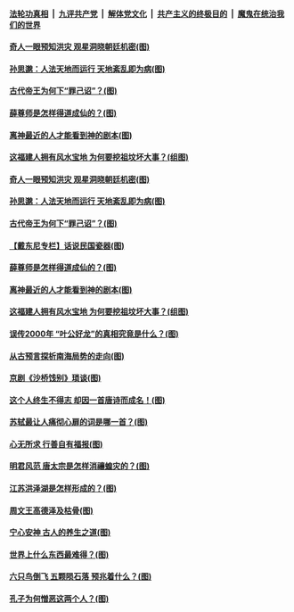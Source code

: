 

####  [法轮功真相](../../../../basic/blob/master/README.md?t=08151631) &nbsp;|&nbsp; [九评共产党](../../../../9ping.md/blob/master/README.md?t=08151631) &nbsp;|&nbsp; [解体党文化](../../../../jtdwh.md/blob/master/README.md?t=08151631)  &nbsp;|&nbsp; [共产主义的终极目的](../../../../gczydzjmd.md/blob/master/README.md?t=08151631) &nbsp;|&nbsp; [魔鬼在统治我们的世界](../../../../mgztzwmdsj.md/blob/master/README.md?t=08151631) 

#### [奇人一眼预知洪灾 观星洞晓朝廷机密(图)](../pages/p7/942956.md?t=08151631) 

#### [孙思邈：人法天地而运行 天地紊乱即为病(图)](../pages/p7/942822.md?t=08151631) 

#### [古代帝王为何下“罪己诏”？(图)](../pages/p7/942724.md?t=08151631) 

#### [薛尊师是怎样得道成仙的？(图)](../pages/p7/942811.md?t=08151631) 

#### [离神最近的人才能看到神的剧本(图)](../pages/p7/942488.md?t=08151631) 

#### [这福建人拥有风水宝地 为何要挖祖坟坏大事？(组图)](../pages/p7/899265.md?t=08151631) 

#### [奇人一眼预知洪灾 观星洞晓朝廷机密(图)](../pages/p7/942956.md?t=08151631) 

#### [孙思邈：人法天地而运行 天地紊乱即为病(图)](../pages/p7/942822.md?t=08151631) 

#### [古代帝王为何下“罪己诏”？(图)](../pages/p7/942724.md?t=08151631) 

#### [【戴东尼专栏】话说民国瓷器(图)](../pages/p7/939492.md?t=08151631) 

#### [薛尊师是怎样得道成仙的？(图)](../pages/p7/942811.md?t=08151631) 

#### [离神最近的人才能看到神的剧本(图)](../pages/p7/942488.md?t=08151631) 

#### [这福建人拥有风水宝地 为何要挖祖坟坏大事？(组图)](../pages/p7/899265.md?t=08151631) 

#### [误传2000年 “叶公好龙”的真相究竟是什么？(图)](../pages/p7/942709.md?t=08151631) 

#### [从古预言探析南海局势的走向(图)](../pages/p7/942786.md?t=08151631) 

#### [京剧《沙桥饯别》琐谈(图)](../pages/p7/942505.md?t=08151631) 

#### [这个人终生不得志 却因一首唐诗而成名！(图)](../pages/p7/904604.md?t=08151631) 

#### [苏轼最让人痛彻心扉的词是哪一首？(图)](../pages/p7/942485.md?t=08151631) 

#### [心无所求 行善自有福报(图)](../pages/p7/904367.md?t=08151631) 

#### [明君风范 唐太宗是怎样消禳蝗灾的？(图)](../pages/p7/942392.md?t=08151631) 

#### [江苏洪泽湖是怎样形成的？(图)](../pages/p7/942389.md?t=08151631) 

#### [周文王高德泽及枯骨(图)](../pages/p7/942198.md?t=08151631) 

#### [宁心安神 古人的养生之道(图)](../pages/p7/942390.md?t=08151631) 

#### [世界上什么东西最难得？(图)](../pages/p7/942446.md?t=08151631) 

#### [六只鸟倒飞 五颗陨石落 预兆着什么？(图)](../pages/p7/942391.md?t=08151631) 

#### [孔子为何憎恶这两个人？(图)](../pages/p7/942195.md?t=08151631) 

